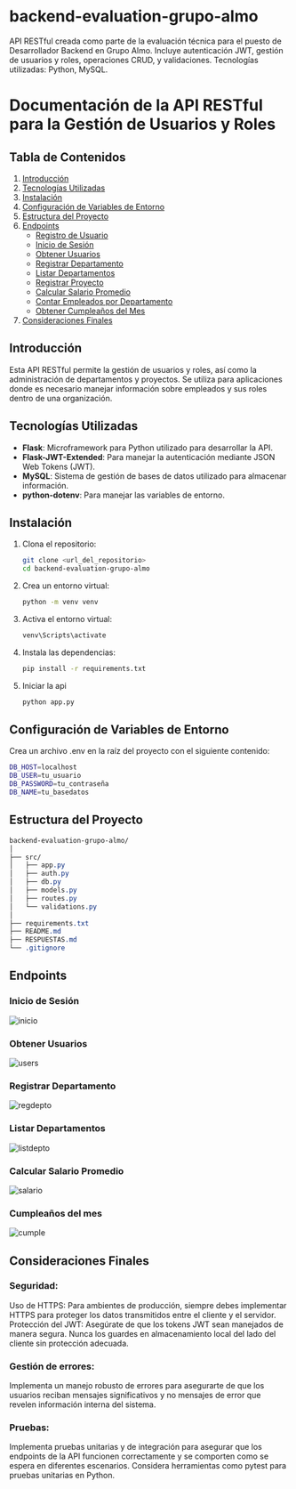 # backend-evaluation-grupo-almo
API RESTful creada como parte de la evaluación técnica para el puesto de Desarrollador Backend en Grupo Almo.  Incluye autenticación JWT, gestión de usuarios y roles, operaciones CRUD, y validaciones.  Tecnologías utilizadas: Python, MySQL.


# Documentación de la API RESTful para la Gestión de Usuarios y Roles

## Tabla de Contenidos
1. [Introducción](#introducción)
2. [Tecnologías Utilizadas](#tecnologías-utilizadas)
3. [Instalación](#instalación)
4. [Configuración de Variables de Entorno](#configuración-de-variables-de-entorno)
5. [Estructura del Proyecto](#estructura-del-proyecto)
6. [Endpoints](#endpoints)
   - [Registro de Usuario](#registro-de-usuario)
   - [Inicio de Sesión](#inicio-de-sesión)
   - [Obtener Usuarios](#obtener-usuarios)
   - [Registrar Departamento](#registrar-departamento)
   - [Listar Departamentos](#listar-departamentos)
   - [Registrar Proyecto](#registrar-proyecto)
   - [Calcular Salario Promedio](#calcular-salario-promedio)
   - [Contar Empleados por Departamento](#contar-empleados-por-departamento)
   - [Obtener Cumpleaños del Mes](#obtener-cumpleaños-del-mes)
7. [Consideraciones Finales](#consideraciones-finales)

## Introducción
Esta API RESTful permite la gestión de usuarios y roles, así como la administración de departamentos y proyectos. Se utiliza para aplicaciones donde es necesario manejar información sobre empleados y sus roles dentro de una organización.

## Tecnologías Utilizadas
- **Flask**: Microframework para Python utilizado para desarrollar la API.
- **Flask-JWT-Extended**: Para manejar la autenticación mediante JSON Web Tokens (JWT).
- **MySQL**: Sistema de gestión de bases de datos utilizado para almacenar información.
- **python-dotenv**: Para manejar las variables de entorno.

## Instalación
1. Clona el repositorio:
   ```bash
   git clone <url_del_repositorio>
   cd backend-evaluation-grupo-almo
   ```

2. Crea un entorno virtual:
    ```bash
   python -m venv venv
   ```

3. Activa el entorno virtual:
    ```bash
    venv\Scripts\activate
    ```
4. Instala las dependencias:
    ```bash
    pip install -r requirements.txt
    ```
5. Iniciar la api
    ```python
    python app.py
    ```

## Configuración de Variables de Entorno

Crea un archivo .env en la raíz del proyecto con el siguiente contenido:

```bash
DB_HOST=localhost
DB_USER=tu_usuario
DB_PASSWORD=tu_contraseña
DB_NAME=tu_basedatos
```

## Estructura del Proyecto

```css
backend-evaluation-grupo-almo/
│
├── src/                      
│   ├── app.py                
│   ├── auth.py               
│   ├── db.py                 
│   ├── models.py             
│   ├── routes.py                
│   └── validations.py             
│
├── requirements.txt          
├── README.md                 
├── RESPUESTAS.md             
└── .gitignore                
```

## Endpoints

### Inicio de Sesión

![inicio](img/sesiontoken.png)

### Obtener Usuarios

![users](img/usuarios.png)

### Registrar Departamento

![regdepto](img/creardepto.png)

### Listar Departamentos

![listdepto](img/listardeptos.png)

### Calcular Salario Promedio

![salario](img/salariopromedio.png)

### Cumpleaños del mes

![cumple](img/cumpleactual.png)

## Consideraciones Finales

### Seguridad:

Uso de HTTPS: Para ambientes de producción, siempre debes implementar HTTPS para proteger los datos transmitidos entre el cliente y el servidor.
Protección del JWT: Asegúrate de que los tokens JWT sean manejados de manera segura. Nunca los guardes en almacenamiento local del lado del cliente sin protección adecuada.

### Gestión de errores:

Implementa un manejo robusto de errores para asegurarte de que los usuarios reciban mensajes significativos y no mensajes de error que revelen información interna del sistema.

### Pruebas:

Implementa pruebas unitarias y de integración para asegurar que los endpoints de la API funcionen correctamente y se comporten como se espera en diferentes escenarios.
Considera herramientas como pytest para pruebas unitarias en Python.